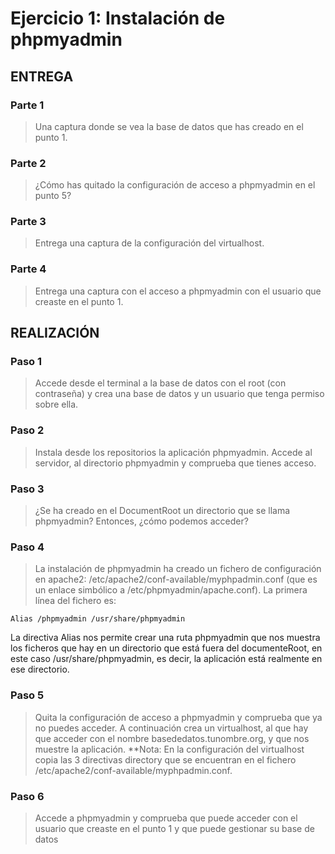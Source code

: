 # Ejercicio 1: Instalación de phpmyadmin


## ENTREGA

### Parte 1
> Una captura donde se vea la base de datos que has creado en el punto 1.

### Parte 2
> ¿Cómo has quitado la configuración de acceso a phpmyadmin en el punto 5?

### Parte 3
> Entrega una captura de la configuración del virtualhost.

### Parte 4
> Entrega una captura con el acceso a phpmyadmin con el usuario que creaste en el punto 1.











## REALIZACIÓN

### Paso 1
> Accede desde el terminal a la base de datos con el root (con contraseña) y crea una base de datos y un usuario que tenga permiso sobre ella.


### Paso 2
> Instala desde los repositorios la aplicación phpmyadmin. Accede al servidor, al directorio phpmyadmin y comprueba que tienes acceso.

### Paso 3
> ¿Se ha creado en el DocumentRoot un directorio que se llama phpmyadmin? Entonces, ¿cómo podemos acceder?

### Paso 4
> La instalación de phpmyadmin ha creado un fichero de configuración en apache2: /etc/apache2/conf-available/myphpadmin.conf (que es un enlace simbólico a /etc/phpmyadmin/apache.conf). La primera línea del fichero es:
```
Alias /phpmyadmin /usr/share/phpmyadmin
```
La directiva Alias nos permite crear una ruta phpmyadmin que nos muestra los ficheros que hay en un directorio que está fuera del documenteRoot, en este caso /usr/share/phpmyadmin, es decir, la aplicación está realmente en ese directorio.


### Paso 5
> Quita la configuración de acceso a phpmyadmin y comprueba que ya no puedes acceder. A continuación crea un virtualhost, al que hay que acceder con el nombre basededatos.tunombre.org, y que nos muestre la aplicación. **Nota: En la configuración del virtualhost copia las 3 directivas directory que se encuentran en el fichero /etc/apache2/conf-available/myphpadmin.conf.

### Paso 6
> Accede a phpmyadmin y comprueba que puede acceder con el usuario que creaste en el punto 1 y que puede gestionar su base de datos
